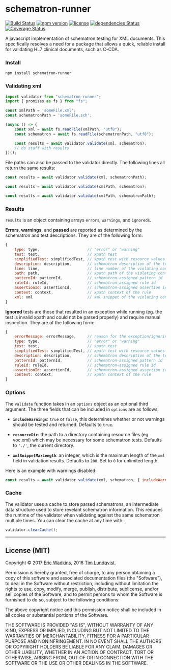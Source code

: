 # schematron-runner
[![Build Status](https://travis-ci.org/TimLuq/schematron-runner.svg?branch=master)](https://travis-ci.org/TimLuq/schematron-runner)
[![npm version](https://img.shields.io/npm/v/schematron-runner.svg)](https://npm.im/schematron-runner)
[![license](https://img.shields.io/npm/l/schematron-runner.svg)](https://npm.im/schematron-runner)
[![dependencies Status](https://david-dm.org/TimLuq/schematron-runner/status.svg)](https://david-dm.org/TimLuq/schematron-runner)
[![Coverage Status](https://coveralls.io/repos/github/TimLuq/schematron-runner/badge.svg?branch=master)](https://coveralls.io/github/TimLuq/schematron-runner?branch=master)

A javascript implementation of schematron testing for XML documents. This specifically resolves a need for a package that allows a quick, reliable install for validating HL7 clinical documents, such as C-CDA.

### Install
```
npm install schematron-runner
```

### Validating xml
```javascript
import validator from "schematron-runner";
import { promises as fs } from "fs";

const xmlPath = 'someFile.xml';
const schematronPath = 'someFile.sch';

(async () => {
    const xml = await fs.readFile(xmlPath, "utf8");
    const schematron = await fs.readFile(schematronPath, "utf8");

    const results = await validator.validate(xml, schematron);
    // do stuff with results
})();
```
File paths can also be passed to the validator directly. The following lines all return the same results:
```javascript
const results = await validator.validate(xml, schematronPath);
```
```javascript
const results = await validator.validate(xmlPath, schematron);
```
```javascript
const results = await validator.validate(xmlPath, schematronPath);
```

### Results
`results` is an object containing arrays  `errors`, `warnings`, and `ignoreds`.

**Errors**, **warnings**, and **passed** are reported as determined by the schematron and test descriptions. They are of the following form:
```javascript
{
    type: type,                     // "error" or "warning"
    test: test,                     // xpath test
    simplifiedTest: simplifiedTest, // xpath test with resource values included, if applicable, null otherwise
    description: description,       // schematron description of the test case
    line: line,                     // line number of the violating context
    path: path,                     // xpath path of the violating context
    patternId: patternId,           // schematron-assigned pattern id
    ruleId: ruleId,                 // schematron-assigned rule id
    assertionId: assertionId,       // schematron-assigned assertion id
    context: context,               // xpath context of the rule
    xml: xml                        // xml snippet of the violating context
}
```

**Ignored** tests are those that resulted in an exception while running (eg. the test is invalid xpath and could not be parsed properly) and require manual inspection. They are of the following form:
```javascript
{
    errorMessage: errorMessage,     // reason for the exception/ignoring the test
    type: type,                     // "error" or "warning"
    test: test,                     // xpath test
    simplifiedTest: simplifiedTest, // xpath test with resource values included, if applicable, null otherwise
    description: description,       // schematron description of the test case
    patternId: patternId,           // schematron-assigned pattern id
    ruleId: ruleId,                 // schematron-assigned rule id
    assertionId: assertionId,       // schematron-assigned assertion id
    context: context,               // xpath context of the rule
}
```

### Options
The `validate` function takes in an `options` object as an optional third argument. The three fields that can be included in `options` are as follows:

* **`includeWarnings`**: `true` or `false`, this determines whether or not warnings should be tested and returned. Defaults to `true`.

* **`resourceDir`**: the path to a directory containing resource files (eg. voc.xml) which may be necessary for some schematron tests. Defaults to `'./'`, the current directory.

* **`xmlSnippetMaxLength`**: an integer, which is the maximum length of the `xml` field in validation results. Defaults to `200`. Set to `0` for unlimited length.

Here is an example with warnings disabled:

```javascript
const results = await validator.validate(xml, schematron, { includeWarnings: false });
```

### Cache
The validator uses a cache to store parsed schematrons, an intermediate data structure used to store revelant schematron information. This reduces the runtime of the validator when validating against the same schematron multiple times. You can clear the cache at any time with:
```javascript
validator.clearCache();
```

---
## License (MIT)

Copyright &copy; 2017 [Eric Wadkins](http://www.ericwadkins.com/), 2018 [Tim Lundqvist](https://github.com/TimLuq/).

Permission is hereby granted, free of charge, to any person obtaining a copy of this software and associated documentation files (the "Software"), to deal in the Software without restriction, including without limitation the rights to use, copy, modify, merge, publish, distribute, sublicense, and/or sell copies of the Software, and to permit persons to whom the Software is furnished to do so, subject to the following conditions:

The above copyright notice and this permission notice shall be included in all copies or substantial portions of the Software.

THE SOFTWARE IS PROVIDED "AS IS", WITHOUT WARRANTY OF ANY KIND, EXPRESS OR IMPLIED, INCLUDING BUT NOT LIMITED TO THE WARRANTIES OF MERCHANTABILITY, FITNESS FOR A PARTICULAR PURPOSE AND NONINFRINGEMENT. IN NO EVENT SHALL THE AUTHORS OR COPYRIGHT HOLDERS BE LIABLE FOR ANY CLAIM, DAMAGES OR OTHER LIABILITY, WHETHER IN AN ACTION OF CONTRACT, TORT OR OTHERWISE, ARISING FROM, OUT OF OR IN CONNECTION WITH THE SOFTWARE OR THE USE OR OTHER DEALINGS IN THE SOFTWARE.
